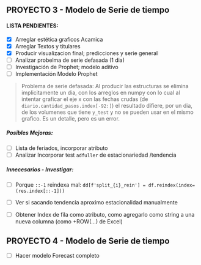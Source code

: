 ## PROYECTO 3 - Modelo de Serie de tiempo

#### LISTA PENDIENTES:  
- [X] Arreglar estética graficos Acamica 
- [X] Arreglar Textos y titulares
- [X] Producir visualizacion final; predicciones y serie general
- [ ] Analizar probelma de serie defasada (1 dia)
- [ ] Investigación de Prophet; modelo aditivo
- [ ] Implementación Modelo Prophet

> Problema de serie defasada: Al producir las estructuras se elimina implicitamente un dia, con los arreglos en numpy con lo cual al intentar graficar el eje x con las fechas crudas (de `diario.cantidad_pasos.index[-92:]`) el resultado difiere, por un dia, de los volumenes que tiene `y_test` y no se pueden usar en el mismo grafico. Es un detalle, pero es un error.

##### Posibles Mejoras:  
- [ ] Lista de feriados, incorporar atributo
- [ ] Analizar Incorporar test `adfuller` de estacionariedad /tendencia

##### Innecesarios - Investigar:
- [ ] Porque `::-1` reindexa mal: `dd[f'split_{i}_rein'] = df.reindex(index=(res.index[::-1]))`
- [ ] Ver si sacando tendencia aproximo estacionalidad manualmente
- [ ] Obtener Index de fila como atributo, como agregarlo como string a una nueva columna (como +ROW(...) de Excel)



## PROYECTO 4 - Modelo de Serie de tiempo
- [ ] Hacer modelo Forecast completo 